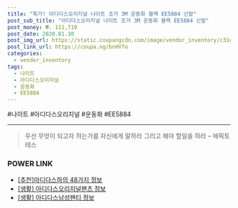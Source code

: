 ```yaml
--- 
title: "특가! 아디다스오리지널 나이트 조거 3M 운동화 블랙 EE5884 신발" 
post_sub_title: "아디다스오리지널 나이트 조거 3M 운동화 블랙 EE5884 신발" 
post_money: ₩. 111,710 
post_date: 2020.01.30 
post_img_url: https://static.coupangcdn.com/image/vendor_inventory/c31e/34ce8fef3604e75203f6da7669c03b4327183df6934f721d77ecae948ec1.jpg 
post_link_url: https://coupa.ng/bnHVfo 
categories: 
  - vendor_inventory 
tags: 
  - 나이트 
  - 아디다스오리지널 
  - 운동화 
  - EE5884 
--- 
```

  #나이트 #아디다스오리지널 #운동화 #EE5884 
<hr> 

> 우선 무엇이 되고자 하는가를 자신에게 말하라 그리고 해야 할일을 하라 – 에픽토테스 


### POWER LINK

* <a href="https://blog.naver.com/fasyy4321/221789433599" target="_blank">[추천]아디다스하의 48가지 정보</a>
* <a href="https://blog.naver.com/fasyy4321/221761213503" target="_blank"> [생활] 아디다스오리지널팬츠 정보 </a>
* <a href="https://blog.naver.com/fash111/221768673931" target="_blank"> [생활] 아디다스남성팬티 정보 </a>
